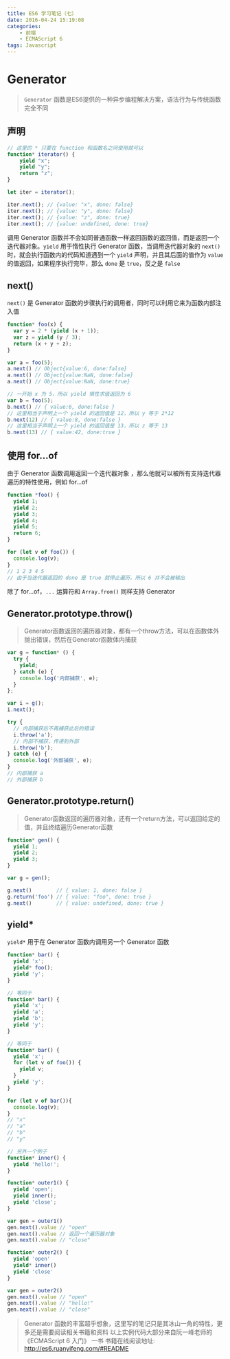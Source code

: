 ```yaml
---
title: ES6 学习笔记（七）
date: 2016-04-24 15:19:08
categories:
    - 前端
    - ECMAScript 6
tags: Javascript
---
```


# Generator
> `Generator` 函数是ES6提供的一种异步编程解决方案，语法行为与传统函数完全不同

## 声明

```JavaScript
// 这里的 * 只要在 function 和函数名之间使用就可以
function* iterator() {
    yield "x";
    yield "y";
    return "z";
}

let iter = iterator();

iter.next(); // {value: "x", done: false}
iter.next(); // {value: "y", done: false}
iter.next(); // {value: "z", done: true}
iter.next(); // {value: undefined, done: true}
```
调用 Generator 函数并不会如同普通函数一样返回函数的返回值，而是返回一个迭代器对象。`yield` 用于惰性执行 Generator 函数，当调用迭代器对象的 `next()` 时，就会执行函数内的代码知道遇到一个 `yield` 声明，并且其后面的值作为 `value` 的值返回，如果程序执行完毕，那么 `done` 是 `true`，反之是 `false`

## next()
`next()` 是 Generator 函数的步骤执行的调用者，同时可以利用它来为函数内部注入值

```JavaScript
function* foo(x) {
  var y = 2 * (yield (x + 1));
  var z = yield (y / 3);
  return (x + y + z);
}

var a = foo(5);
a.next() // Object{value:6, done:false}
a.next() // Object{value:NaN, done:false}
a.next() // Object{value:NaN, done:true}

// 一开始 x 为 5，所以 yield 惰性求值返回为 6
var b = foo(5);
b.next() // { value:6, done:false }
// 这里相当于声明上一个 yield 的返回值是 12，所以 y 等于 2*12
b.next(12) // { value:8, done:false }
// 这里相当于声明上一个 yield 的返回值是 13，所以 z 等于 13
b.next(13) // { value:42, done:true }
```

## 使用 for...of
由于 Generator 函数调用返回一个迭代器对象 ，那么他就可以被所有支持迭代器遍历的特性使用，例如 for...of

```JavaScript
function *foo() {
  yield 1;
  yield 2;
  yield 3;
  yield 4;
  yield 5;
  return 6;
}

for (let v of foo()) {
  console.log(v);
}
// 1 2 3 4 5
// 由于当迭代器返回的 done 是 true 就停止遍历，所以 6 并不会被输出
```
除了 for...of，`...`  运算符和 `Array.from()` 同样支持 Generator

## Generator.prototype.throw()
> Generator函数返回的遍历器对象，都有一个throw方法，可以在函数体外抛出错误，然后在Generator函数体内捕获

```JavaScript
var g = function* () {
  try {
    yield;
  } catch (e) {
    console.log('内部捕获', e);
  }
};

var i = g();
i.next();

try {
  // 内部捕获后不再捕获此后的错误
  i.throw('a');
  // 内部不捕获，传递到外部
  i.throw('b');
} catch (e) {
  console.log('外部捕获', e);
}
// 内部捕获 a
// 外部捕获 b
```

## Generator.prototype.return()
> Generator函数返回的遍历器对象，还有一个return方法，可以返回给定的值，并且终结遍历Generator函数

```JavaScript
function* gen() {
  yield 1;
  yield 2;
  yield 3;
}

var g = gen();

g.next()        // { value: 1, done: false }
g.return('foo') // { value: "foo", done: true }
g.next()        // { value: undefined, done: true }
```

## yield*
`yield*` 用于在 Generator 函数内调用另一个 Generator 函数

```JavaScript
function* bar() {
  yield 'x';
  yield* foo();
  yield 'y';
}

// 等同于
function* bar() {
  yield 'x';
  yield 'a';
  yield 'b';
  yield 'y';
}

// 等同于
function* bar() {
  yield 'x';
  for (let v of foo()) {
    yield v;
  }
  yield 'y';
}

for (let v of bar()){
  console.log(v);
}
// "x"
// "a"
// "b"
// "y"

// 另外一个例子
function* inner() {
  yield 'hello!';
}

function* outer1() {
  yield 'open';
  yield inner();
  yield 'close';
}

var gen = outer1()
gen.next().value // "open"
gen.next().value // 返回一个遍历器对象
gen.next().value // "close"

function* outer2() {
  yield 'open'
  yield* inner()
  yield 'close'
}

var gen = outer2()
gen.next().value // "open"
gen.next().value // "hello!"
gen.next().value // "close"
```

> Generator 函数的丰富超乎想象，这里写的笔记只是其冰山一角的特性，更多还是需要阅读相关书籍和资料
> 以上实例代码大部分来自阮一峰老师的 《ECMAScript 6 入门》 一书
> 书籍在线阅读地址: http://es6.ruanyifeng.com/#README
